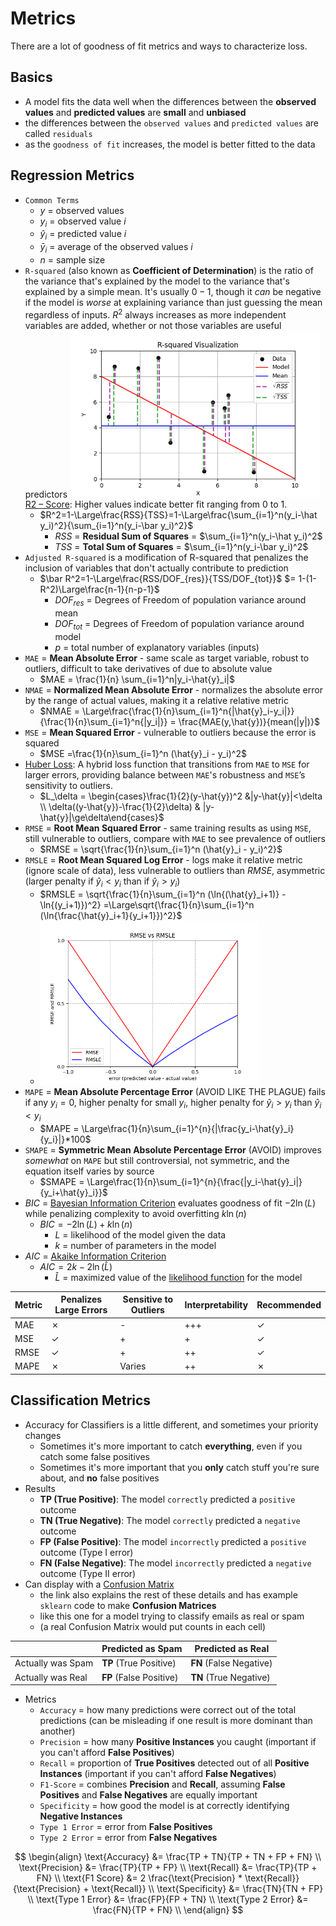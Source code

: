 # Metrics
There are a lot of goodness of fit metrics and ways to characterize loss.

## Basics
- A model fits the data well when the differences between the **observed values** and **predicted values** are **small** and **unbiased**
- the differences between the `observed values` and `predicted values` are called `residuals`
- as the `goodness of fit` increases, the model is better fitted to the data

## Regression Metrics
- `Common Terms`
  - $y$ = observed values
  - $y_i$ = observed value $i$
  - $\hat y_i$ = predicted value $i$
  - $\bar y_i$ = average of the observed values $i$
  - $n$ = sample size
- `R-squared` (also known as **Coefficient of Determination**) is the ratio of the variance that's explained by the model to the variance that's explained by a simple mean. It's usually $0-1$, though it *can* be negative if the model is *worse* at explaining variance than just guessing the mean regardless of inputs. $R^2$ always increases as more independent variables are added, whether or not those variables are useful predictors <img src="../../images/r_squared_visualization.png" alt="Pic" width="400" />
[R2 – Score](https://www.geeksforgeeks.org/machine-learning/python-coefficient-of-determination-r2-score/): Higher values indicate better fit ranging from 0 to 1.
  - $R^2=1-\Large\frac{RSS}{TSS}=1-\Large\frac{\sum_{i=1}^n(y_i-\hat y_i)^2}{\sum_{i=1}^n(y_i-\bar y_i)^2}$
    - $RSS$ = **Residual Sum of Squares** = $\sum_{i=1}^n(y_i-\hat y_i)^2$
    - $TSS$ = **Total Sum of Squares** = $\sum_{i=1}^n(y_i-\bar y_i)^2$
- `Adjusted R-squared` is a modification of R-squared that penalizes the inclusion of variables that don't actually contribute to prediction
  - $\bar R^2=1-\Large\frac{RSS/DOF_{res}}{TSS/DOF_{tot}}$ $= 1-(1-R^2)\Large\frac{n-1}{n-p-1}$
    - $DOF_{res}$ = Degrees of Freedom of population variance around mean
    - $DOF_{tot}$ = Degrees of Freedom of population variance around model
    - $p$ = total number of explanatory variables (inputs)
- `MAE` = **Mean Absolute Error** - same scale as target variable, robust to outliers, difficult to take derivatives of due to absolute value
  - $MAE = \frac{1}{n} \sum_{i=1}^n|y_i-\hat{y}_i|$
- `NMAE` = **Normalized Mean Absolute Error** - normalizes the absolute error by the range of actual values, making it a relative relative metric
  - $NMAE = \Large\frac{\frac{1}{n}\sum_{i=1}^n{|\hat{y}_i-y_i|}}{\frac{1}{n}\sum_{i=1}^n{|y_i|}} = \frac{MAE(y,\hat{y})}{mean(|y|)}$
- `MSE` = **Mean Squared Error** - vulnerable to outliers because the error is squared
  - $MSE =\frac{1}{n}\sum_{i=1}^n (\hat{y}_i - y_i)^2$
- [Huber Loss](https://www.geeksforgeeks.org/machine-learning/sklearn-different-loss-functions-in-sgd/): A hybrid loss function that transitions from `MAE` to `MSE` for larger errors, providing balance between `MAE`'s robustness and `MSE`’s sensitivity to outliers.
  - $L_\delta = \begin{cases}\frac{1}{2}(y-\hat{y})^2 &|y-\hat{y}|<\delta \\ \delta((y-\hat{y})-\frac{1}{2}\delta) & |y-\hat{y}|\ge\delta\end{cases}$
- `RMSE` = **Root Mean Squared Error** - same training results as using `MSE`, still vulnerable to outliers, compare with `MAE` to see prevalence of outliers
  - $RMSE = \sqrt{\frac{1}{n}\sum_{i=1}^n (\hat{y}_i - y_i)^2}$
- `RMSLE` = **Root Mean Squared Log Error** - logs make it relative metric (ignore scale of data), less vulnerable to outliers than $RMSE$, asymmetric (larger penalty if $\hat{y}_i < y_i$ than if $\hat{y}_i > y_i$)
  - $RMSLE = \sqrt{\frac{1}{n}\sum_{i=1}^n (\ln{(\hat{y}_i+1)} - \ln{(y_i+1)})^2} =\Large\sqrt{\frac{1}{n}\sum_{i=1}^n (\ln{\frac{\hat{y}_i+1}{y_i+1}})^2}$
  - <img src="../../images/rmse_vs_rmsle.png" alt="RMSE vs RMSLE" width="350" />
- `MAPE` = **Mean Absolute Percentage Error** (AVOID LIKE THE PLAGUE) fails if any $y_i=0$, higher penalty for small $y_i$, higher penalty for $\hat{y}_i > y_i$ than $\hat{y}_i < y_i$
  - $MAPE = \Large\frac{1}{n}\sum_{i=1}^{n}{|\frac{y_i-\hat{y}_i}{y_i}|}*100$
- `SMAPE` = **Symmetric Mean Absolute Percentage Error** (AVOID) improves *somewhat* on `MAPE` but still controversial, not symmetric, and the equation itself varies by source
  - $SMAPE = \Large\frac{1}{n}\sum_{i=1}^{n}{\frac{|y_i-\hat{y}_i|}{y_i+\hat{y}_i}}$
- $BIC$ = [Bayesian Information Criterion](https://www.geeksforgeeks.org/machine-learning/bayesian-information-criterion-bic/) evaluates goodness of fit $-2\ln(L)$ while penalizing complexity to avoid overfitting $k\ln(n)$
  - $BIC = -2\ln(L) + k\ln(n)$
    - $L$ = likelihood of the model given the data
    - $k$ = number of parameters in the model
- $AIC$ = [Akaike Information Criterion](https://en.wikipedia.org/wiki/Akaike_information_criterion)
  - $AIC = 2k - 2 \ln(\hat L)$
    - $\hat L$ = maximized value of the [likelihood function](https://en.wikipedia.org/wiki/Likelihood_function) for the model

| Metric | Penalizes Large Errors | Sensitive to Outliers | Interpretability | Recommended |
| --- | --- | --- | --- | --- |
| MAE  | ✗ | - | +++ | ✓ |
| MSE  | ✓ | + | + | ✓ |
| RMSE | ✓ | + | ++ | ✓ |
| MAPE | ✗ | Varies | ++ | ✗ |

## Classification Metrics
- Accuracy for Classifiers is a little different, and sometimes your priority changes
  - Sometimes it's more important to catch **everything**, even if you catch some false positives
  - Sometimes it's more important that you **only** catch stuff you're sure about, and **no** false positives
- Results
  - **TP (True Positive)**:  The model `correctly`   predicted a `positive` outcome
  - **TN (True Negative)**:  The model `correctly`   predicted a `negative` outcome
  - **FP (False Positive)**: The model `incorrectly` predicted a `positive` outcome (Type I error)
  - **FN (False Negative)**: The model `incorrectly` predicted a `negative` outcome (Type II error)
- Can display with a [Confusion Matrix](https://www.geeksforgeeks.org/machine-learning/confusion-matrix-machine-learning/) 
  - the link also explains the rest of these details and has example `sklearn` code to make **Confusion Matrices**
   - like this one for a model trying to classify emails as real or spam
   - (a real Confusion Matrix would put counts in each cell)

| | Predicted as Spam | Predicted as Real |
| --- | --- | --- |
| Actually was Spam | **TP** (True Positive)  | **FN** (False Negative) |
| Actually was Real | **FP** (False Positive) | **TN** (True Negative)  |

- Metrics
  - `Accuracy` = how many predictions were correct out of the total predictions (can be misleading if one result is more dominant than another)
  - `Precision` =  how many **Positive Instances** you caught (important if you can't afford **False Positives**)
  - `Recall` = proportion of **True Positives** detected out of all **Positive Instances** (important if you can't afford **False Negatives**)
  - `F1-Score` = combines **Precision** and **Recall**, assuming **False Positives** and **False Negatives** are equally important
  - `Specificity` = how good the model is at correctly identifying **Negative Instances**
  - `Type 1 Error` = error from **False Positives**
  - `Type 2 Error` = error from **False Negatives**

$$
\begin{align}
\text{Accuracy} &= \frac{TP + TN}{TP + TN + FP + FN} \\
\text{Precision} &= \frac{TP}{TP + FP} \\
\text{Recall} &= \frac{TP}{TP + FN} \\
\text{F1 Score} &= 2 \frac{\text{Precision} * \text{Recall}}{\text{Precision} + \text{Recall}} \\
\text{Specificity} &= \frac{TN}{TN + FP} \\
\text{Type 1 Error} &= \frac{FP}{FP + TN} \\
\text{Type 2 Error} &= \frac{FN}{TP + FN} \\
\end{align}
$$
